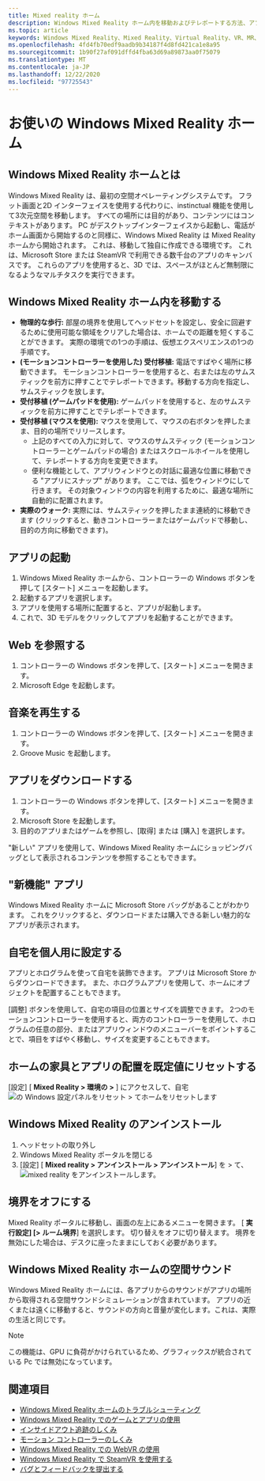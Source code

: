 ```yaml
---
title: Mixed reality ホーム
description: Windows Mixed Reality ホーム内を移動およびテレポートする方法、アプリとゲームを起動する方法、ホームをカスタマイズする方法、およびビジュアル、オーディオ、音声設定を変更する方法。
ms.topic: article
keywords: Windows Mixed Reality、Mixed Reality、Virtual Reality、VR、MR、Home、Navigate、Get、アプリ、ゲーム
ms.openlocfilehash: 4fd4fb70edf9aadb9b34187f4d8fd421ca1e8a95
ms.sourcegitcommit: 1b90f27af091dffd4fba63d69a89873aa0f75079
ms.translationtype: MT
ms.contentlocale: ja-JP
ms.lasthandoff: 12/22/2020
ms.locfileid: "97725543"
---
```

# <a name="your-windows-mixed-reality-home"></a>お使いの Windows Mixed Reality ホーム

## <a name="what-is-the-windows-mixed-reality-home"></a>Windows Mixed Reality ホームとは

Windows Mixed Reality は、最初の空間オペレーティングシステムです。 フラット画面と2D インターフェイスを使用する代わりに、instinctual 機能を使用して3次元空間を移動します。 すべての場所には目的があり、コンテンツにはコンテキストがあります。 PC がデスクトップインターフェイスから起動し、電話がホーム画面から開始するのと同様に、Windows Mixed Reality は Mixed Reality ホームから開始されます。 これは、移動して独自に作成できる環境です。 これは、Microsoft Store または SteamVR で利用できる数千台のアプリのキャンバスです。 これらのアプリを使用すると、3D では、スペースがほとんど無制限になるようなマルチタスクを実行できます。

## <a name="move-through-the-windows-mixed-reality-home"></a>Windows Mixed Reality ホーム内を移動する

* **物理的な歩行:** 部屋の境界を使用してヘッドセットを設定し、安全に回避するために使用可能な領域をクリアした場合は、ホームでの距離を短くすることができます。 実際の環境での1つの手順は、仮想エクスペリエンスの1つの手順です。
* **(モーションコントローラーを使用した) 受付移植:** 電話ですばやく場所に移動できます。 モーションコントローラーを使用すると、右または左のサムスティックを前方に押すことでテレポートできます。移動する方向を指定し、サムスティックを放します。
* **受付移植 (ゲームパッドを使用):** ゲームパッドを使用すると、左のサムスティックを前方に押すことでテレポートできます。
* **受付移植 (マウスを使用):** マウスを使用して、マウスの右ボタンを押したまま、目的の場所でリリースします。
  * 上記のすべての入力に対して、マウスのサムスティック (モーションコントローラーとゲームパッドの場合) またはスクロールホイールを使用して、テレポートする方向を変更できます。
  * 便利な機能として、アプリウィンドウとの対話に最適な位置に移動できる "アプリにスナップ" があります。 ここでは、弧をウィンドウにして行きます。 その対象ウィンドウの内容を利用するために、最適な場所に自動的に配置されます。
* **実際のウォーク:** 実際には、サムスティックを押したまま連続的に移動できます (クリックすると、動きコントローラーまたはゲームパッドで移動し、目的の方向に移動できます)。

## <a name="launch-an-app"></a>アプリの起動

1. Windows Mixed Reality ホームから、コントローラーの Windows ボタンを押して [スタート] メニューを起動します。
2. 起動するアプリを選択します。
3. アプリを使用する場所に配置すると、アプリが起動します。
4. これで、3D モデルをクリックしてアプリを起動することができます。

## <a name="browse-the-web"></a>Web を参照する

1. コントローラーの Windows ボタンを押して、[スタート] メニューを開きます。
2. Microsoft Edge を起動します。

## <a name="play-music"></a>音楽を再生する

1. コントローラーの Windows ボタンを押して、[スタート] メニューを開きます。
2. Groove Music を起動します。

## <a name="download-an-app"></a>アプリをダウンロードする

1. コントローラーの Windows ボタンを押して、[スタート] メニューを開きます。
2. Microsoft Store を起動します。
3. 目的のアプリまたはゲームを参照し、[取得] または [購入] を選択します。

"新しい" アプリを使用して、Windows Mixed Reality ホームにショッピングバッグとして表示されるコンテンツを参照することもできます。

## <a name="what-is-the-new-for-you-app"></a>"新機能" アプリ

Windows Mixed Reality ホームに Microsoft Store バッグがあることがわかります。 これをクリックすると、ダウンロードまたは購入できる新しい魅力的なアプリが表示されます。

## <a name="personalize-my-home"></a>自宅を個人用に設定する

アプリとホログラムを使って自宅を装飾できます。 アプリは Microsoft Store からダウンロードできます。 また、ホログラムアプリを使用して、ホームにオブジェクトを配置することもできます。

[調整] ボタンを使用して、自宅の項目の位置とサイズを調整できます。 2つのモーションコントローラーを使用すると、両方のコントローラーを使用して、ホログラムの任意の部分、またはアプリウィンドウのメニューバーをポイントすることで、項目をすばやく移動し、サイズを変更することもできます。

## <a name="reset-my-homes-furniture-and-app-placement-back-to-default"></a>ホームの家具とアプリの配置を既定値にリセットする

[設定] [ **Mixed Reality > 環境の >** ] にアクセスして、自宅 ![ の Windows 設定パネルをリセット > てホームをリセットします](images/1050px-environmentreset.png)

## <a name="uninstall-windows-mixed-reality"></a>Windows Mixed Reality のアンインストール

1. ヘッドセットの取り外し
2. Windows Mixed Reality ポータルを閉じる
3. [設定] [ **Mixed reality > アンインストール > アンインストール**] を > て、 ![ mixed reality をアンインストールします。](images/1050px-uninstall2.png)

## <a name="turn-off-the-boundary"></a>境界をオフにする

Mixed Reality ポータルに移動し、画面の左上にあるメニューを開きます。 [ **実行設定] [> ルーム境界**] を選択します。 切り替えをオフに切り替えます。 境界を無効にした場合は、デスクに座ったままにしておく必要があります。

## <a name="spatial-sound-in-the-windows-mixed-reality-home"></a>Windows Mixed Reality ホームの空間サウンド

Windows Mixed Reality ホームには、各アプリからのサウンドがアプリの場所から取得される空間サウンドシミュレーションが含まれています。 アプリの近くまたは遠くに移動すると、サウンドの方向と音量が変化します。これは、実際の生活と同じです。 

> [!NOTE]
> この機能は、GPU に負荷がかけられているため、グラフィックスが統合されている Pc では無効になっています。

## <a name="see-also"></a>関連項目

* [Windows Mixed Reality ホームのトラブルシューティング](wmr-setup-faq.md#my-motion-controllers-arent-working)
* [Windows Mixed Reality でのゲームとアプリの使用](using-games-and-apps-in-windows-mixed-reality.md)
* [インサイドアウト追跡のしくみ](tracking-system.md)
* [モーション コントローラーのしくみ](controllers-in-wmr.md)
* [Windows Mixed Reality での WebVR の使用](webvr.md)
* [Windows Mixed Reality で SteamVR を使用する](using-steamvr-with-windows-mixed-reality.md)
* [バグとフィードバックを提出する](filing-feedback.md)
